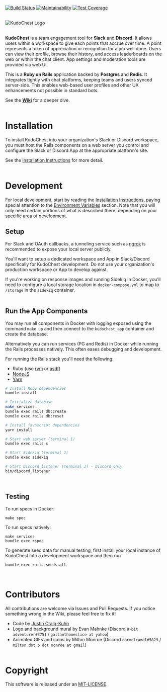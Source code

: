 [![Build Status](https://www.travis-ci.com/jcraigk/kudochest.svg?branch=master)](https://www.travis-ci.com/jcraigk/kudochest)
[![Maintainability](https://api.codeclimate.com/v1/badges/ca54364dc0911c26e35f/maintainability)](https://codeclimate.com/github/jcraigk/kudochest/maintainability)
[![Test Coverage](https://api.codeclimate.com/v1/badges/ca54364dc0911c26e35f/test_coverage)](https://codeclimate.com/github/jcraigk/kudochest/test_coverage)
&nbsp;  
&nbsp;  

![KudoChest Logo](https://github.com/jcraigk/kudochest/blob/master/app/webpacker/images/logos/app-144.png)
&nbsp;  
&nbsp;  

**KudoChest** is a team engagement tool for **Slack** and **Discord**. It allows users within a workspace to give each points that accrue over time. A point represents a token of appreciation or recognition for a job well done. Users can view their profile, browse their history, and access leaderboards on the web or within the chat client. App settings and moderation tools are provided via web UI.

This is a **Ruby on Rails** application backed by **Postgres** and **Redis**. It integrates tightly with chat platforms, keeping teams and users synced server-side. This enables web-based user profiles and other UX enhancements not possible in standard bots.

See the **[Wiki](https://github.com/jcraigk/kudochest/wiki)** for a deeper dive.
&nbsp;  
&nbsp;  


# Installation

To install KudoChest into your organization's Slack or Discord workspace, you must host the Rails components on a web server you control and configure the Slack or Discord App at the appropriate platform's site.

See the [Installation Instructions](https://github.com/jcraigk/kudochest/wiki/Installation) for more detail.
&nbsp;  
&nbsp;  


# Development

For local development, start by reading the [Installation Instructions](https://github.com/jcraigk/kudochest/wiki/Installation), paying special attention to the [Environment Variables](https://github.com/jcraigk/kudochest/wiki/Installation#environment-variables) section. Note that you will only need certain portions of what is described there, depending on your specific area of development.

## Setup

For Slack and OAuth callbacks, a tunneling service such as [ngrok](https://ngrok.com/) is recommended to expose your local server publicly.

You'll want to setup a dedicated workspace and App in Slack/Discord specifically for KudoChest development. Do not use your organization's production workspace or App to develop against.

If you're working on response images and running Sidekiq in Docker, you'll need to configure a local storage location in `docker-compose.yml` to map to `/storage` in the `sidekiq` container.
&nbsp;  
&nbsp;  


## Run the App Components

You may run all components in Docker with logging exposed using the command `make up` and then connect to the `kudochest_app` container and create the database.

Alternatively you can run services (PG and Redis) in Docker while running the Rails processes natively. This often eases debugging and development.

For running the Rails stack you'll need the following:
* Ruby (use [rvm](https://rvm.io/) or [asdf](https://asdf-vm.com/))
* [NodeJS](https://nodejs.org/en/)
* [Yarn](https://www.npmjs.com/package/yarn)

```bash
# Install Ruby dependencies
bundle install

# Initialize database
make services
bundle exec rails db:create
bundle exec rails db:reset

# Install javascript dependencies
yarn install

# Start web server (terminal 1)
bundle exec rails s

# Start Sidekiq (terminal 2)
bundle exec sidekiq

# Start Discord listener (terminal 3) - Discord only
bin/discord_listener
```
&nbsp;  

## Testing

To run specs in Docker:

```
make spec
```

To run specs natively:

```
make services
bundle exec rspec
```

To generate seed data for manual testing, first install your local instance of KudoChest into a development workspace and then run

```
bundle exec rails seeds:all
```
&nbsp;  


# Contributors

All contributions are welcome via Issues and Pull Requests. If you notice something wrong in the Wiki, please feel free to fix it!

* Code by [Justin Craig-Kuhn](https://github.com/jcraigk/)
* Logo and background mural by Evan Mahnke (Discord `8-bit adventurer#3751` / `gallanthomeslice at yahoo`)
* Animated GIFs and icons by Milton Monroe (Discord `carmelcamel#5829` / `milton dot p dot monroe at gmail`)
&nbsp;  
&nbsp;  


# Copyright

This software is released under an [MIT-LICENSE](https://github.com/jcraigk/kudochest/blob/master/MIT-LICENSE).
